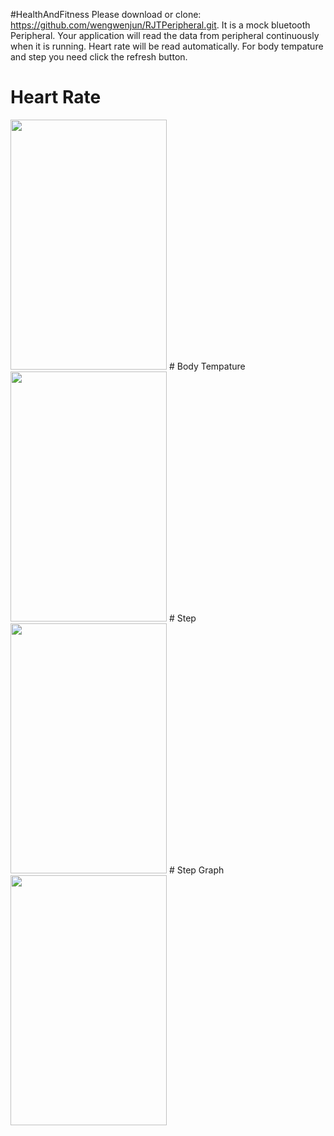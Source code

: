 #HealthAndFitness
Please download or clone: https://github.com/wengwenjun/RJTPeripheral.git. It is a mock bluetooth Peripheral. Your application will read the data from peripheral continuously when it is running.
Heart rate will be read automatically. For body tempature and step you need click the refresh button. 
# Heart Rate
<img src="https://github.com/wengwenjun/RJTHealthAndFitness/blob/master/heart%20rate.png" width="250" height = "400">
# Body Tempature
<img src="https://github.com/wengwenjun/RJTHealthAndFitness/blob/master/bodyTempature.png" width="250" height = "400">
# Step
<img src="https://github.com/wengwenjun/RJTHealthAndFitness/blob/master/step.png" width="250" height = "400">
# Step Graph
<img src="https://github.com/wengwenjun/RJTHealthAndFitness/blob/master/chart.png" width="250" height = "400">
